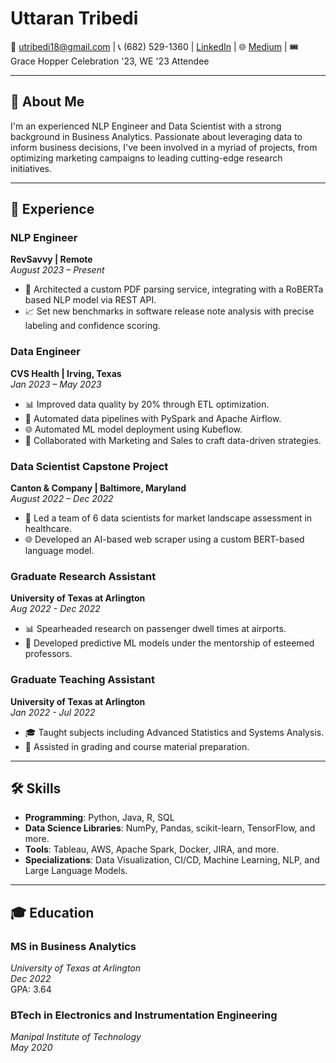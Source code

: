 # Uttaran Tribedi

📧 [utribedi18@gmail.com](mailto:utribedi18@gmail.com) | 📞 (682) 529-1360 | [LinkedIn](https://www.linkedin.com/in/uttarantribedi) | 🌐 [Medium](https://medium.com/@tribedi_uttaran) | 🎟️ Grace Hopper Celebration '23, WE '23 Attendee

---

## 📌 About Me

I'm an experienced NLP Engineer and Data Scientist with a strong background in Business Analytics. Passionate about leveraging data to inform business decisions, I've been involved in a myriad of projects, from optimizing marketing campaigns to leading cutting-edge research initiatives.

---

## 💼 Experience

### **NLP Engineer**  
**RevSavvy | Remote**  
*August 2023 – Present*
- 🚀 Architected a custom PDF parsing service, integrating with a RoBERTa based NLP model via REST API.
- 📈 Set new benchmarks in software release note analysis with precise labeling and confidence scoring.

### **Data Engineer**  
**CVS Health | Irving, Texas**  
*Jan 2023 – May 2023*
- 📊 Improved data quality by 20% through ETL optimization.
- 🤖 Automated data pipelines with PySpark and Apache Airflow.
- 🌐 Automated ML model deployment using Kubeflow.
- 🤝 Collaborated with Marketing and Sales to craft data-driven strategies.

### **Data Scientist Capstone Project**  
**Canton & Company | Baltimore, Maryland**  
*August 2022 – Dec 2022*
- 🚀 Led a team of 6 data scientists for market landscape assessment in healthcare.
- 🌐 Developed an AI-based web scraper using a custom BERT-based language model.

### **Graduate Research Assistant**  
**University of Texas at Arlington**  
*Aug 2022 - Dec 2022*
- 📊 Spearheaded research on passenger dwell times at airports.
- 🤖 Developed predictive ML models under the mentorship of esteemed professors.

### **Graduate Teaching Assistant**  
**University of Texas at Arlington**  
*Jan 2022 - Jul 2022*
- 🎓 Taught subjects including Advanced Statistics and Systems Analysis.
- 📝 Assisted in grading and course material preparation.

---

## 🛠 Skills

- **Programming**: Python, Java, R, SQL
- **Data Science Libraries**: NumPy, Pandas, scikit-learn, TensorFlow, and more.
- **Tools**: Tableau, AWS, Apache Spark, Docker, JIRA, and more.
- **Specializations**: Data Visualization, CI/CD, Machine Learning, NLP, and Large Language Models.

---

## 🎓 Education

### **MS in Business Analytics**  
*University of Texas at Arlington*  
*Dec 2022*  
GPA: 3.64

### **BTech in Electronics and Instrumentation Engineering**  
*Manipal Institute of Technology*  
*May 2020*
